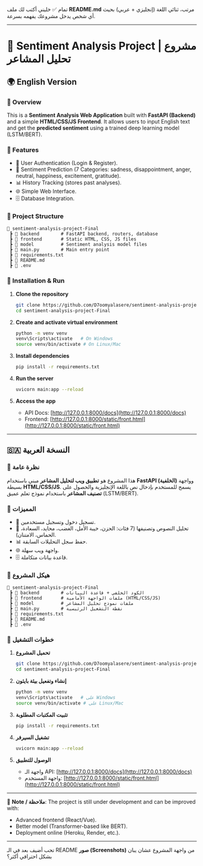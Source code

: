 
تمام ✅ خليني أكتب لك ملف **README.md** مرتب، ثنائي اللغة (إنجليزي + عربي) بحيث أي شخص يدخل مشروعك يفهمه بسرعة.

---

# 📌 Sentiment Analysis Project | مشروع تحليل المشاعر

## 🌍 English Version

### 🔹 Overview

This is a **Sentiment Analysis Web Application** built with **FastAPI (Backend)** and a simple **HTML/CSS/JS Frontend**.
It allows users to input English text and get the **predicted sentiment** using a trained deep learning model (LSTM/BERT).

### 🔹 Features

* 🔑 User Authentication (Login & Register).
* 📝 Sentiment Prediction (7 Categories: sadness, disappointment, anger, neutral, happiness, excitement, gratitude).
* 📊 History Tracking (stores past analyses).
* 🌐 Simple Web Interface.
* 🗄️ Database Integration.

### 🔹 Project Structure

```
📂 sentiment-analysis-project-Final
 ┣ 📂 backend        # FastAPI backend, routers, database
 ┣ 📂 frontend       # Static HTML, CSS, JS files
 ┣ 📂 model          # Sentiment analysis model files
 ┣ 📜 main.py        # Main entry point
 ┣ 📜 requirements.txt
 ┣ 📜 README.md
 ┣ 📜 .env
```

### 🔹 Installation & Run

1. **Clone the repository**

   ```bash
   git clone https://github.com/D7oomyalasere/sentiment-analysis-project-Final.git
   cd sentiment-analysis-project-Final
   ```
2. **Create and activate virtual environment**

   ```bash
   python -m venv venv
   venv\Scripts\activate   # On Windows
   source venv/bin/activate # On Linux/Mac
   ```
3. **Install dependencies**

   ```bash
   pip install -r requirements.txt
   ```
4. **Run the server**

   ```bash
   uvicorn main:app --reload
   ```
5. **Access the app**

   * API Docs: [http://127.0.0.1:8000/docs](http://127.0.0.1:8000/docs)
   * Frontend: [http://127.0.0.1:8000/static/front.html](http://127.0.0.1:8000/static/front.html)

---

## 🇸🇦 النسخة العربية

### 🔹 نظرة عامة

هذا المشروع هو **تطبيق ويب لتحليل المشاعر** مبني باستخدام **FastAPI (الخلفية)** وواجهة بسيطة **HTML/CSS/JS**.
يسمح للمستخدم بإدخال نص باللغة الإنجليزية والحصول على **تصنيف المشاعر** باستخدام نموذج تعلم عميق (LSTM/BERT).

### 🔹 المميزات

* 🔑 تسجيل دخول وتسجيل مستخدمين.
* 📝 تحليل النصوص وتصنيفها (7 فئات: الحزن، خيبة الأمل، الغضب، محايد، السعادة، الحماس، الامتنان).
* 📊 حفظ سجل التحليلات السابقة.
* 🌐 واجهة ويب سهلة.
* 🗄️ قاعدة بيانات متكاملة.

### 🔹 هيكل المشروع

```
📂 sentiment-analysis-project-Final
 ┣ 📂 backend        # الكود الخلفي + قاعدة البيانات
 ┣ 📂 frontend       # ملفات الواجهة الأمامية (HTML/CSS/JS)
 ┣ 📂 model          # ملفات نموذج تحليل المشاعر
 ┣ 📜 main.py        # نقطة التشغيل الرئيسية
 ┣ 📜 requirements.txt
 ┣ 📜 README.md
 ┣ 📜 .env
```

### 🔹 خطوات التشغيل

1. **تحميل المشروع**

   ```bash
   git clone https://github.com/D7oomyalasere/sentiment-analysis-project-Final.git
   cd sentiment-analysis-project-Final
   ```
2. **إنشاء وتفعيل بيئة بايثون**

   ```bash
   python -m venv venv
   venv\Scripts\activate   # على Windows
   source venv/bin/activate # على Linux/Mac
   ```
3. **تثبيت المكتبات المطلوبة**

   ```bash
   pip install -r requirements.txt
   ```
4. **تشغيل السيرفر**

   ```bash
   uvicorn main:app --reload
   ```
5. **الوصول للتطبيق**

   * واجهة الـ API: [http://127.0.0.1:8000/docs](http://127.0.0.1:8000/docs)
   * واجهة المستخدم: [http://127.0.0.1:8000/static/front.html](http://127.0.0.1:8000/static/front.html)

---

📌 **Note / ملاحظة**:
The project is still under development and can be improved with:

* Advanced frontend (React/Vue).
* Better model (Transformer-based like BERT).
* Deployment online (Heroku, Render, etc.).

---

تحب أضيف بعد في الـ README **صور (Screenshots)** من واجهة المشروع عشان يبان بشكل احترافي أكثر؟
